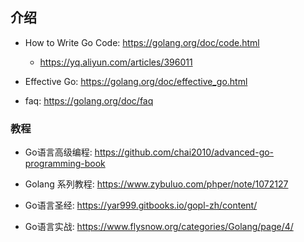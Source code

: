 ## 介绍
* How to Write Go Code: https://golang.org/doc/code.html
    * https://yq.aliyun.com/articles/396011

* Effective Go: https://golang.org/doc/effective_go.html

* faq: https://golang.org/doc/faq


### 教程
* Go语言高级编程: https://github.com/chai2010/advanced-go-programming-book

* Golang 系列教程: https://www.zybuluo.com/phper/note/1072127

* Go语言圣经: https://yar999.gitbooks.io/gopl-zh/content/

* Go语言实战: https://www.flysnow.org/categories/Golang/page/4/
